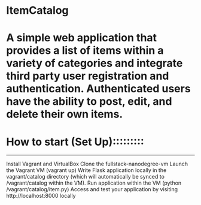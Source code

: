 # ItemCatalog


# A simple web application that provides a list of items within a variety of categories and integrate third party user registration and authentication. Authenticated users have the ability to post, edit, and delete their own items.



# How to start (Set Up):::::::::
 *****************
Install Vagrant and VirtualBox
Clone the fullstack-nanodegree-vm
Launch the Vagrant VM (vagrant up)
Write Flask application locally in the vagrant/catalog directory (which will automatically be synced to /vagrant/catalog within the VM).
Run application within the VM (python /vagrant/catalog/item.py)
Access and test your application by visiting http://localhost:8000 locally
